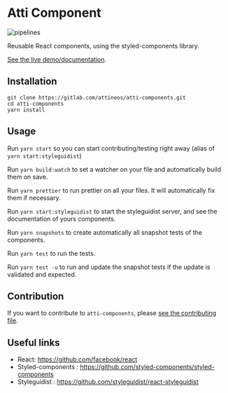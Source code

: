 # Atti Component

![pipelines](https://gitlab.com/attineos/atti-components/badges/develop/build.svg)

Reusable React components, using the styled-components library.

[See the live demo/documentation](https://atti-components.netlify.com/).

## Installation

```
git clone https://gitlab.com/attineos/atti-components.git
cd atti-components
yarn install
```

## Usage

Run `yarn start` so you can start contributing/testing right away (alias of `yarn start:styleguidist`)

Run `yarn build:watch` to set a watcher on your file and automatically build them on save.

Run `yarn prettier` to run prettier on all your files. It will automatically fix them if necessary.

Run `yarn start:styleguidist` to start the styleguidist server, and see the documentation of yours components.

Run `yarn snapshots` to create automatically all snapshot tests of the components.

Run `yarn test` to run the tests.

Run `yarn test -u` to run and update the snapshot tests if the update is validated and expected.

## Contribution

If you want to contribute to `atti-components`, please [see the contributing file](CONTRIBUTING.md).

## Useful links

* React: https://github.com/facebook/react
* Styled-components : https://github.com/styled-components/styled-components
* Styleguidist : https://github.com/styleguidist/react-styleguidist
